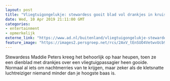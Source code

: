 ```yaml
---
layout: post
title: "Vliegtuigongelukje: stewardess gooit blad vol drankjes in kruis van hoogste baas"
date: Wed, 10 Apr 2019 21:11:00 GMT
categories: 
- entertainment 
- opmerkelijk 
externe_link: "https://www.ad.nl/buitenland/vliegtuigongelukje-stewardess-gooit-blad-vol-drankjes-in-kruis-van-hoogste-baas~af4f543d/"
feature_image: "https://images2.persgroep.net/rcs/2AxV_tEnSUO4VetwvUcb9I-CzGI/diocontent/145268432/_fitwidth/400/?appId=21791a8992982cd8da851550a453bd7f&quality=0.7"
---
```


Stewardess Maddie Peters kreeg het behoorlijk op haar heupen, toen ze een dienblad met drankjes over een vliegtuigpassagier heen gooide. Normaal al iets om nachtmerries van te krijgen, maar zeker als de kletsnatte luchtreiziger niemand minder dan je hoogste baas is.
